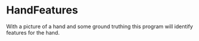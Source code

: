 # HandFeatures
With a picture of a hand and some ground truthing this program will identify features for the hand.
